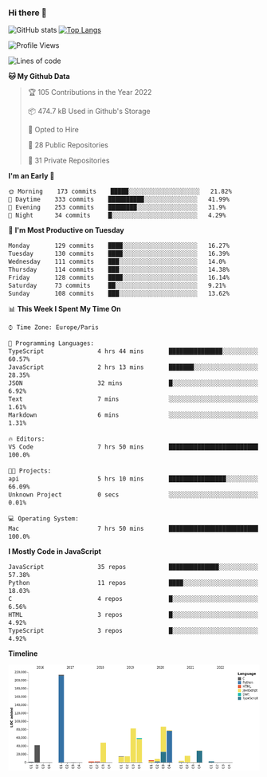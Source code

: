 ### Hi there 👋


![GitHub stats](https://github-readme-stats.vercel.app/api?username=eastkap&theme=dark&show_icons=true&count_private=true)
[![Top Langs](https://github-readme-stats.vercel.app/api/top-langs/?username=eastkap&layout=compact)](https://github.com/anuraghazra/github-readme-stats)



<!--START_SECTION:waka-->
![Profile Views](http://img.shields.io/badge/Profile%20Views-0-blue)

![Lines of code](https://img.shields.io/badge/From%20Hello%20World%20I%27ve%20Written-712493%20lines%20of%20code-blue)

**🐱 My Github Data** 

> 🏆 105 Contributions in the Year 2022
 > 
> 📦 474.7 kB Used in Github's Storage 
 > 
> 💼 Opted to Hire
 > 
> 📜 28 Public Repositories 
 > 
> 🔑 31 Private Repositories  
 > 
**I'm an Early 🐤** 

```text
🌞 Morning    173 commits    █████░░░░░░░░░░░░░░░░░░░░   21.82% 
🌆 Daytime    333 commits    ██████████░░░░░░░░░░░░░░░   41.99% 
🌃 Evening    253 commits    ████████░░░░░░░░░░░░░░░░░   31.9% 
🌙 Night      34 commits     █░░░░░░░░░░░░░░░░░░░░░░░░   4.29%

```
📅 **I'm Most Productive on Tuesday** 

```text
Monday       129 commits    ████░░░░░░░░░░░░░░░░░░░░░   16.27% 
Tuesday      130 commits    ████░░░░░░░░░░░░░░░░░░░░░   16.39% 
Wednesday    111 commits    ███░░░░░░░░░░░░░░░░░░░░░░   14.0% 
Thursday     114 commits    ███░░░░░░░░░░░░░░░░░░░░░░   14.38% 
Friday       128 commits    ████░░░░░░░░░░░░░░░░░░░░░   16.14% 
Saturday     73 commits     ██░░░░░░░░░░░░░░░░░░░░░░░   9.21% 
Sunday       108 commits    ███░░░░░░░░░░░░░░░░░░░░░░   13.62%

```


📊 **This Week I Spent My Time On** 

```text
⌚︎ Time Zone: Europe/Paris

💬 Programming Languages: 
TypeScript               4 hrs 44 mins       ███████████████░░░░░░░░░░   60.57% 
JavaScript               2 hrs 13 mins       ███████░░░░░░░░░░░░░░░░░░   28.35% 
JSON                     32 mins             █░░░░░░░░░░░░░░░░░░░░░░░░   6.92% 
Text                     7 mins              ░░░░░░░░░░░░░░░░░░░░░░░░░   1.61% 
Markdown                 6 mins              ░░░░░░░░░░░░░░░░░░░░░░░░░   1.31%

🔥 Editors: 
VS Code                  7 hrs 50 mins       █████████████████████████   100.0%

🐱‍💻 Projects: 
api                      5 hrs 10 mins       ████████████████░░░░░░░░░   66.09% 
Unknown Project          0 secs              ░░░░░░░░░░░░░░░░░░░░░░░░░   0.01%

💻 Operating System: 
Mac                      7 hrs 50 mins       █████████████████████████   100.0%

```

**I Mostly Code in JavaScript** 

```text
JavaScript               35 repos            ██████████████░░░░░░░░░░░   57.38% 
Python                   11 repos            ████░░░░░░░░░░░░░░░░░░░░░   18.03% 
C                        4 repos             █░░░░░░░░░░░░░░░░░░░░░░░░   6.56% 
HTML                     3 repos             █░░░░░░░░░░░░░░░░░░░░░░░░   4.92% 
TypeScript               3 repos             █░░░░░░░░░░░░░░░░░░░░░░░░   4.92%

```


**Timeline**

![Chart not found](https://raw.githubusercontent.com/Eastkap/Eastkap/main/charts/bar_graph.png) 


<!--END_SECTION:waka-->

<!--
**Eastkap/eastkap** is a ✨ _special_ ✨ repository because its `README.md` (this file) appears on your GitHub profile.

Here are some ideas to get you started:

- 🔭 I’m currently working on ...
- 🌱 I’m currently learning ...
- 👯 I’m looking to collaborate on ...
- 🤔 I’m looking for help with ...
- 💬 Ask me about ...
- 📫 How to reach me: ...
- 😄 Pronouns: ...
- ⚡ Fun fact: ...
-->
